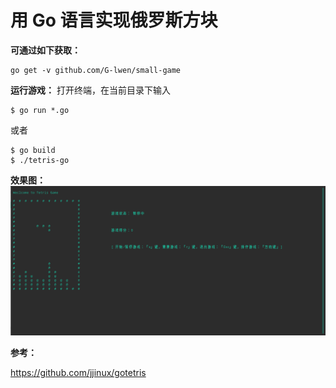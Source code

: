 # 用 Go 语言实现俄罗斯方块

**可通过如下获取：**
```
go get -v github.com/G-lwen/small-game
```

**运行游戏：**
打开终端，在当前目录下输入
```
$ go run *.go
```
或者
```
$ go build
$ ./tetris-go
```

**效果图：**
![TetrisGame](game_image.png)

**参考：**

https://github.com/jjinux/gotetris